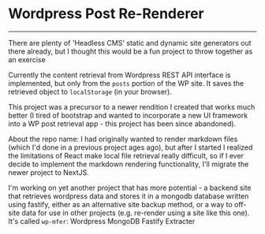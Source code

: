 # Wordpress Post Re-Renderer

---

There are plenty of 'Headless CMS' static and dynamic site generators out there already, but I thought this would be a fun project to throw together as an exercise

Currently the content retrieval from Wordpress REST API interface is implemented, but only from the `posts` portion of the WP site. It saves the retrieved object to `localStorage` (in your browser).

This project was a precursor to a newer rendition I created that works much better (I tired of bootstrap and wanted to incorporate a new UI framework into a WP post retrieval app - this project has been since abandoned).

About the repo name: I had originally wanted to render markdown files (which I'd done in a previous project ages ago), but after I started I realized the limitations of React make local file retrieval really difficult, so if I ever decide to implement the markdown rendering functionality, I'll migrate the newer project to NextJS.

I'm working on yet another project that has more potential - a backend site that retrieves wordpress data and stores it in a mongodb database written using fastify, either as an alternative site backup method, or a way to off-site data for use in other projects (e.g. re-render using a site like this one). It's called `wp-mfer`: Wordpress MongoDB Fastify Extracter
